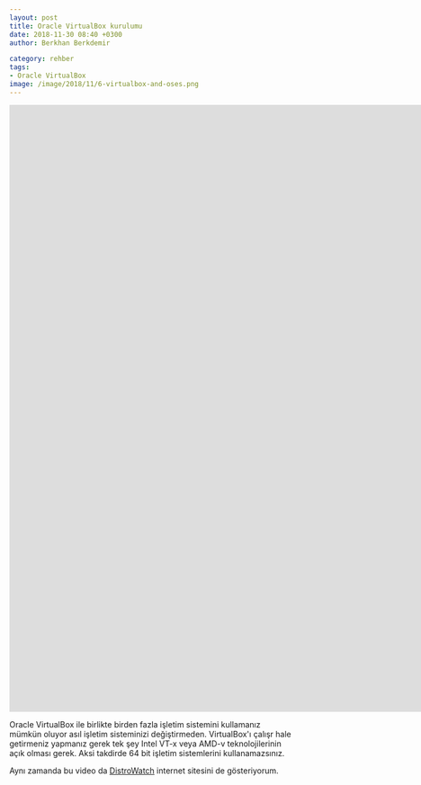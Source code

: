 ```yaml
---
layout: post
title: Oracle VirtualBox kurulumu
date: 2018-11-30 08:40 +0300
author: Berkhan Berkdemir

category: rehber
tags:
- Oracle VirtualBox
image: /image/2018/11/6-virtualbox-and-oses.png
---
```


<div class="video-container">
  <iframe src="https://player.vimeo.com/video/303647920" width="1920" height="1080" frameborder="0" webkitallowfullscreen mozallowfullscreen allowfullscreen></iframe>
</div>

Oracle VirtualBox ile birlikte birden fazla işletim sistemini kullamanız mümkün
oluyor asıl işletim sisteminizi değiştirmeden. VirtualBox'ı çalışr hale
getirmeniz yapmanız gerek tek şey Intel VT-x veya AMD-v teknolojilerinin açık
olması gerek. Aksi takdirde 64 bit işletim sistemlerini kullanamazsınız.

Aynı zamanda bu video da [DistroWatch](https://distrowatch.com) internet
sitesini de gösteriyorum.
